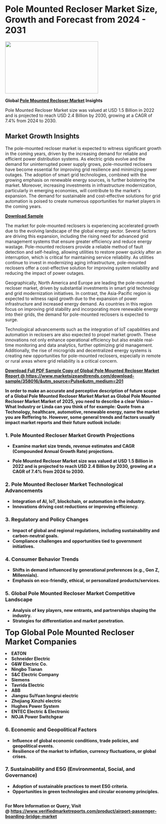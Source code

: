 <H1>Pole Mounted Recloser Market Size, Growth and Forecast from 2024 - 2031</H1><img class="aligncenter size-medium wp-image-584254" src="https://thirdeyenews.in/wp-content/uploads/2024/09/Global-Market-Research-300x168.jpeg" alt="" width="300" height="168" /><p><strong>Global&nbsp;<a href="https://www.marketsizeandtrends.com/download-sample/358016/&amp;utm_source=Pulse&amp;utm_medium=201">Pole Mounted Recloser Market</a> Insights</strong></p><p>Pole Mounted Recloser Market size was valued at USD 1.5 Billion in 2022 and is projected to reach USD 2.4 Billion by 2030, growing at a CAGR of 7.4% from 2024 to 2030.</p><p><h2>Market Growth Insights</h2> <p>The pole-mounted recloser market is expected to witness significant growth in the coming years, driven by the increasing demand for reliable and efficient power distribution systems. As electric grids evolve and the demand for uninterrupted power supply grows, pole-mounted reclosers have become essential for improving grid resilience and minimizing power outages. The adoption of smart grid technologies, combined with the growing emphasis on renewable energy sources, is further bolstering the market. Moreover, increasing investments in infrastructure modernization, particularly in emerging economies, will contribute to the market's expansion. The demand for sustainable and cost-effective solutions for grid automation is poised to create numerous opportunities for market players in the coming years.</p> <p><strong><a href="#">Download Sample</a></strong></p> <p>The market for pole-mounted reclosers is experiencing accelerated growth due to the evolving landscape of the global energy sector. Several factors are driving this expansion, including the rising need for advanced grid management systems that ensure greater efficiency and reduce energy wastage. Pole-mounted reclosers provide a reliable method of fault detection and self-healing, allowing utilities to restore power quickly after an interruption, which is critical for maintaining service reliability. As utilities continue to invest in modernizing aging infrastructure, pole-mounted reclosers offer a cost-effective solution for improving system reliability and reducing the impact of power outages.</p> <p>Geographically, North America and Europe are leading the pole-mounted recloser market, driven by substantial investments in smart grid technology and grid modernization initiatives. In contrast, the Asia-Pacific region is expected to witness rapid growth due to the expansion of power infrastructure and increased energy demand. As countries in this region focus on improving grid stability and incorporating more renewable energy into their grids, the demand for pole-mounted reclosers is expected to surge.</p> <p>Technological advancements such as the integration of IoT capabilities and automation in reclosers are also expected to propel market growth. These innovations not only enhance operational efficiency but also enable real-time monitoring and data analytics, further optimizing grid management. Additionally, the rise of microgrids and decentralized energy systems is creating new opportunities for pole-mounted reclosers, especially in remote or rural areas where grid reliability is a critical concern.</p> <p><strong><a href="#"></p><p><span class=""><strong>Download Full PDF Sample Copy of Global Pole Mounted Recloser Market Report</strong> @ <a href="https://www.marketsizeandtrends.com/download-sample/358016/&amp;utm_source=Pulse&amp;utm_medium=201" target="_blank">https://www.marketsizeandtrends.com/download-sample/358016/&amp;utm_source=Pulse&amp;utm_medium=201</a></span></p><p>In order to make an accurate and perceptive description of future scope of a Global&nbsp;Pole Mounted Recloser Market Market as Global&nbsp;Pole Mounted Recloser Market Market of 2025, you need to describe a clear Vision &ndash; What Industry or Linda can you think of for example: Quote from a Technology, healthcare, automotive, renewable energy, name the market you are Reffering to. However, some general trends and factors usually impact market reports and their future outlook include:</p><h3>1.&nbsp;<strong>Pole Mounted Recloser Market Growth Projections</strong></h3><ul><li>Examine market size trends, revenue estimates and CAGR (Compounded Annual Growth Rate) projections.</li><li><p>Pole Mounted Recloser Market size was valued at USD 1.5 Billion in 2022 and is projected to reach USD 2.4 Billion by 2030, growing at a CAGR of 7.4% from 2024 to 2030.</p></li></ul><h3>2.&nbsp;<strong>Pole Mounted Recloser Market Technological Advancements</strong></h3><ul><li>Integration of AI, IoT, blockchain, or automation in the industry.</li><li>Innovations driving cost reductions or improving efficiency.</li></ul><h3>3.&nbsp;<strong>Regulatory and Policy Changes</strong></h3><ul><li>Impact of global and regional regulations, including sustainability and carbon-neutral goals.</li><li>Compliance challenges and opportunities tied to government initiatives.</li></ul><h3>4.&nbsp;<strong>Consumer Behavior Trends</strong></h3><ul><li>Shifts in demand influenced by generational preferences (e.g., Gen Z, Millennials).</li><li>Emphasis on eco-friendly, ethical, or personalized products/services.</li></ul><h3>5.&nbsp;<strong>Global Pole Mounted Recloser Market Competitive Landscape</strong></h3><ul><li>Analysis of key players, new entrants, and partnerships shaping the industry.</li><li>Strategies for differentiation and market penetration.</li></ul><p data-pm-slice="1 1 []"><span style="color: inherit; font-family: inherit; font-size: 25px;">Top Global Pole Mounted Recloser Market Companies</span></p><div class="" data-test-id=""><p><li>EATON</li><li> Schneider Electric</li><li> G&W Electric Co.</li><li> Ningbo Tianan</li><li> S&C Electric Company</li><li> Siemens</li><li> Tavrida Electric</li><li> ABB</li><li> Jiangsu SuYuan longrui electric</li><li> Zhejiang Xinzhi electric</li><li> Hughes Power System</li><li> ENTEC Electric & Electronic</li><li> NOJA Power Switchgear</li></p></div><h3>6.&nbsp;<strong>Economic and Geopolitical Factors</strong></h3><ul><li>Influence of global economic conditions, trade policies, and geopolitical events.</li><li>Resilience of the market to inflation, currency fluctuations, or global crises.</li></ul><h3>7.&nbsp;<strong>Sustainability and ESG (Environmental, Social, and Governance)</strong></h3><ul><li>Adoption of sustainable practices to meet ESG criteria.</li><li>Opportunities in green technologies and circular economy principles.</li></ul><h2><strong style="font-size: 14px;">For More Information or Query, Visit @&nbsp;</strong><a style="background-color: #ffffff; font-size: 14px;" href="https://www.marketsizeandtrends.com/report/pole-mounted-recloser-market/" target="_blank">https://www.verifiedmarketreports.com/product/airport-passenger-boarding-bridge-market</a></h2>
